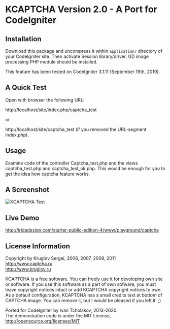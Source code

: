 KCAPTCHA Version 2.0 - A Port for CodeIgniter
=============================================

Installation
------------

Download this package and uncompress it within `application/` directory of your CodeIgniter site.
Then activate Session library/driver. GD image processing PHP module should be installed.

This feature has been tested on CodeIgniter 3.1.11 (September 19th, 2019).

A Quick Test
------------

Open with browser the following URL:

http://localhost/site/index.php/captcha_test

or

http://localhost/site/captcha_test (if you removed the URL-segment index.php).

Usage
-----

Examine code of the controller Captcha_test.php and the views captcha_test.php and captcha_test_ok.php.
This would be enough for you to get the idea how captcha feature works.

A Screenshot
------------

![KCAPTCHA Test](https://raw.github.com/ivantcholakov/codeigniter-kcaptcha/master/LOOKATME.png)

Live Demo
---------

http://iridadesign.com/starter-public-edition-4/www/playground/captcha

License Information
-------------------

Copyright by Kruglov Sergei, 2006, 2007, 2008, 2011  
http://www.captcha.ru  
http://www.kruglov.ru  

KCAPTCHA is a free software. You can freely use it for developing own site or software.
If you use this software as a part of own sofware, you must leave copyright notices intact or add KCAPTCHA copyright notices to own.
As a default configuration, KCAPTCHA has a small credits text at bottom of CAPTCHA image.
You can remove it, but I would be pleased if you left it. ;)

Ported for CodeIgniter by Ivan Tcholakov, 2013-2020.  
The demonstration code is under the MIT License, http://opensource.org/licenses/MIT
